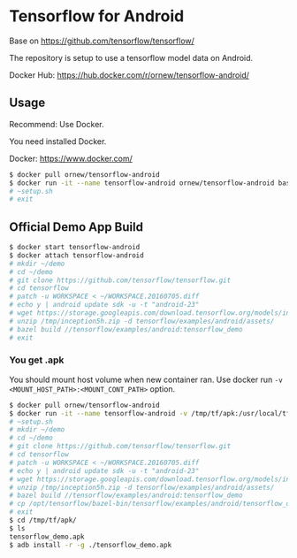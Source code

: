 # Tensorflow for Android

Base on https://github.com/tensorflow/tensorflow/

The repository is setup to use a tensorflow model data on Android.

Docker Hub: https://hub.docker.com/r/ornew/tensorflow-android/

## Usage

Recommend: Use Docker.

You need installed Docker.

Docker: https://www.docker.com/

```sh
$ docker pull ornew/tensorflow-android
$ docker run -it --name tensorflow-android ornew/tensorflow-android bash
# ~setup.sh
# exit
```

## Official Demo App Build

```sh
$ docker start tensorflow-android
$ docker attach tensorflow-android
# mkdir ~/demo
# cd ~/demo
# git clone https://github.com/tensorflow/tensorflow.git
# cd tensorflow
# patch -u WORKSPACE < ~/WORKSPACE.20160705.diff
# echo y | android update sdk -u -t "android-23"
# wget https://storage.googleapis.com/download.tensorflow.org/models/inception5h.zip -O /tmp/inception5h.zip
# unzip /tmp/inception5h.zip -d tensorflow/examples/android/assets/
# bazel build //tensorflow/examples/android:tensorflow_demo
# exit
```

### You get .apk

You should mount host volume when new container ran. Use docker run `-v <MOUNT_HOST_PATH>:<MOUNT_CONT_PATH>` option.

```sh
$ docker pull ornew/tensorflow-android
$ docker run -it --name tensorflow-android -v /tmp/tf/apk:/usr/local/tf/ ornew/tensorflow-android bash
# ~setup.sh
# mkdir ~/demo
# cd ~/demo
# git clone https://github.com/tensorflow/tensorflow.git
# cd tensorflow
# patch -u WORKSPACE < ~/WORKSPACE.20160705.diff
# echo y | android update sdk -u -t "android-23"
# wget https://storage.googleapis.com/download.tensorflow.org/models/inception5h.zip -O /tmp/inception5h.zip
# unzip /tmp/inception5h.zip -d tensorflow/examples/android/assets/
# bazel build //tensorflow/examples/android:tensorflow_demo
# cp /opt/tensorflow/bazel-bin/tensorflow/examples/android/tensorflow_demo.apk /usr/local/tf/
# exit
$ cd /tmp/tf/apk/
$ ls
tensorflow_demo.apk
$ adb install -r -g ./tensorflow_demo.apk
```

